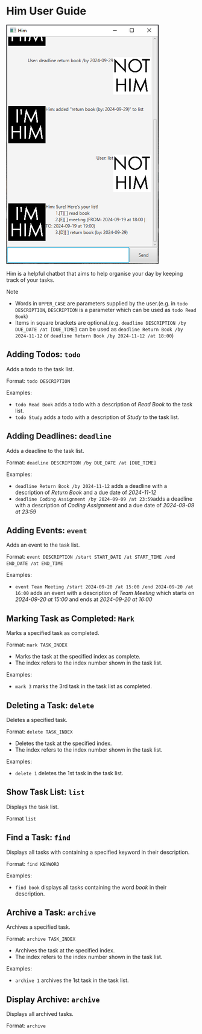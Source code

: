 # Him User Guide

![A sample screenshot of Him in use.](Ui.png)

Him is a helpful chatbot that aims to help organise your day by keeping track of your tasks.

> [!NOTE]
>- Words in `UPPER_CASE` are parameters supplied by the user.(e.g. in `todo DESCRIPTION`, `DESCRIPTION` is a
   parameter
   which can be used as `todo Read Book`)
>- Items in square brackets are optional.(e.g. `deadline DESCRIPTION /by DUE_DATE /at [DUE_TIME]` can be used as
   `deadline Return Book /by 2024-11-12` or `deadline Return Book /by 2024-11-12 /at 18:00`)

## Adding Todos: `todo`

Adds a todo to the task list.

Format: `todo DESCRIPTION`

Examples:

- `todo Read Book` adds a todo with a description of *Read Book* to the task list.
- `todo Study` adds a todo with a description of *Study* to the task list.

## Adding Deadlines: `deadline`

Adds a deadline to the task list.

Format: `deadline DESCRIPTION /by DUE_DATE /at [DUE_TIME]`

Examples:

- `deadline Return Book /by 2024-11-12` adds a deadline with a description of *Return Book* and a due date of
  *2024-11-12*
- `deadline Coding Assignment /by 2024-09-09 /at 23:59`adds a deadline with a description of *Coding Assignment* and a
  due date of
  *2024-09-09 at 23:59*

## Adding Events: `event`

Adds an event to the task list.

Format: `event DESCRIPTION /start START_DATE /at START_TIME /end END_DATE /at END_TIME`

Examples:

- `event Team Meeting /start 2024-09-20 /at 15:00 /end 2024-09-20 /at 16:00` adds an event with a description of *Team
  Meeting* which starts on *2024-09-20 at 15:00* and ends at *2024-09-20 at 16:00*

## Marking Task as Completed: `Mark`

Marks a specified task as completed.

Format: `mark TASK_INDEX`

- Marks the task at the specified index as complete.
- The index refers to the index number shown in the task list.

Examples:

- `mark 3` marks the 3rd task in the task list as completed.

## Deleting a Task: `delete`

Deletes a specified task.

Format: `delete TASK_INDEX`

- Deletes the task at the specified index.
- The index refers to the index number shown in the task list.

Examples:

- `delete 1` deletes the 1st task in the task list.

## Show Task List: `list`

Displays the task list.

Format `list`

## Find a Task: `find`

Displays all tasks with containing a specified keyword in their description.

Format: `find KEYWORD`

Examples:

- `find book` displays all tasks containing the word *book* in their description.

## Archive a Task: `archive`

Archives a specified task.

Format: `archive TASK_INDEX`

- Archives the task at the specified index.
- The index refers to the index number shown in the task list.

Examples:

- `archive 1` archives the 1st task in the task list.

## Display Archive: `archive`

Displays all archived tasks.

Format: `archive`
